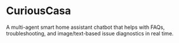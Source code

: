 # CuriousCasa
A multi-agent smart home assistant chatbot that helps with FAQs, troubleshooting, and image/text-based issue diagnostics in real time.
